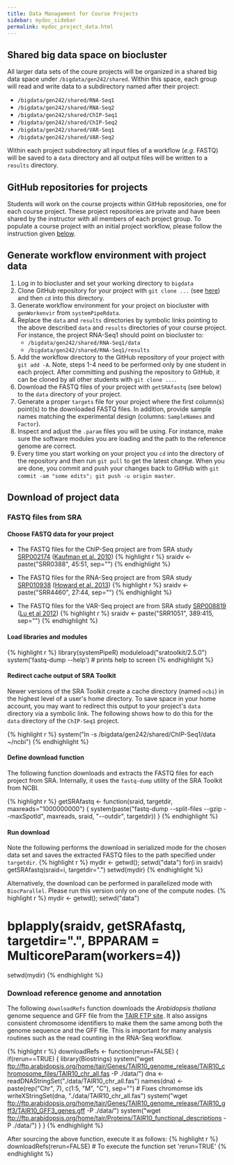 ```yaml
---
title: Data Management for Course Projects
sidebar: mydoc_sidebar
permalink: mydoc_project_data.html 
---
```


## Shared big data space on biocluster

All larger data sets of the coure projects will be organized in a shared big data space under
`/bigdata/gen242/shared`. Within this space, each group will read and write data to a 
subdirectory named after their project:

+ `/bigdata/gen242/shared/RNA-Seq1`
+ `/bigdata/gen242/shared/RNA-Seq2`
+ `/bigdata/gen242/shared/ChIP-Seq1`
+ `/bigdata/gen242/shared/ChIP-Seq2`
+ `/bigdata/gen242/shared/VAR-Seq1`
+ `/bigdata/gen242/shared/VAR-Seq2`

Within each project subdirectory all input files of a workflow (_e.g._ FASTQ) will be saved to 
a `data` directory and all output files will be written to a `results` directory. 

## GitHub repositories for projects

Students will work on the course projects within GitHub repositories, one for each course project.
These project repositories are private and have been shared by the instructor with all members of each project group.
To populate a course project with an initial project workflow, please follow the instruction
given [below](http://girke.bioinformatics.ucr.edu/GEN242/mydoc_project_data.html#generate-workflow-environment-with-project-data). 

## Generate workflow environment with project data

1. Log in to biocluster and set your working directory to `bigdata`
2. Clone GitHub repository for your project with `git clone ...` (see [here](https://docs.google.com/spreadsheets/d/1GcIfrs4FplRIKSciwPi8q6LWikU4Bnl3XHjcjPnUFHg/edit#gid=1818533395)) and then `cd` into this directory.
2. Generate workflow environment for your project on biocluster with `genWorkenvir` from `systemPipeRdata`. 
3. Replace the `data` and `results` directories by symbolic links pointing to the above described `data` and `results` directories of your course project. For instance, the project RNA-Seq1 should point on biocluster to:
    + `/bigdata/gen242/shared/RNA-Seq1/data` 
    + `/bigdata/gen242/shared/RNA-Seq1/results`
4. Add the workflow directory to the GitHub repository of your project with `git add -A`. Note, steps 1-4 need to be performed only by one student in each project. After committing and pushing the repository to GitHub, it can be cloned by all other students with `git clone ...`.
5. Download the FASTQ files of your project with `getSRAfastq` (see below) to the `data` directory of your project. 
6. Generate a proper `targets` file for your project where the first column(s) point(s) to the downloaded FASTQ files. In addition, provide sample names matching the experimental design (columns: `SampleNames` and `Factor`).
7. Inspect and adjust the `.param` files you will be using. For instance, make sure the software modules you are loading and the path to the reference genome are correct. 
8. Every time you start working on your project you `cd` into the directory of the repository and then run `git pull` to get the latest change. When you are done, you commit and push your changes back to GitHub with `git commit -am "some edits"; git push -u origin master`.

## Download of project data

### FASTQ files from SRA

#### Choose FASTQ data for your project

+ The FASTQ files for the ChIP-Seq project are from SRA study [SRP002174](http://www.ncbi.nlm.nih.gov/sra?term=SRP002174) ([Kaufman et al. 2010](http://www.ncbi.nlm.nih.gov/pubmed/20360106))
{% highlight r %}
sraidv <- paste("SRR0388", 45:51, sep="") 
{% endhighlight %}

+ The FASTQ files for the RNA-Seq project are from SRA study [SRP010938](http://www.ncbi.nlm.nih.gov/sra?term=SRP010938) ([Howard et al. 2013](http://www.ncbi.nlm.nih.gov/pubmed/24098335))
{% highlight r %}
sraidv <- paste("SRR4460", 27:44, sep="")
{% endhighlight %}

+ The FASTQ files for the VAR-Seq project are from SRA study [SRP008819](http://www.ncbi.nlm.nih.gov/sra?term=SRP008819) ([Lu et al 2012](http://www.ncbi.nlm.nih.gov/pubmed/22106370))
{% highlight r %}
sraidv <- paste("SRR1051", 389:415, sep="")
{% endhighlight %}

#### Load libraries and modules

{% highlight r %}
library(systemPipeR)
moduleload("sratoolkit/2.5.0")
system('fastq-dump --help') # prints help to screen
{% endhighlight %}

#### Redirect cache output of SRA Toolkit 

Newer versions of the SRA Toolkit create a cache directory (named `ncbi`) in the highest level of a user's home directory. 
To save space in your home account, you may want to redirect this output to your project's
`data` directory via a symbolic link. The following shows how to do this for the `data` directory
of the `ChIP-Seq1` project.

{% highlight r %}
system("ln -s /bigdata/gen242/shared/ChIP-Seq1/data ~/ncbi")
{% endhighlight %}

#### Define download function
The following function downloads and extracts the FASTQ files for each project from SRA.
Internally, it uses the `fastq-dump` utility of the SRA Toolkit from NCBI.

{% highlight r %}
getSRAfastq <- function(sraid, targetdir, maxreads="1000000000") {
    system(paste("fastq-dump --split-files --gzip --maxSpotId", maxreads, sraid, "--outdir", targetdir))
}
{% endhighlight %}

#### Run download

Note the following performs the download in serialized mode for the chosen data set and saves the extracted FASTQ files to 
the path specified under `targetdir`.
{% highlight r %}
mydir <- getwd(); setwd("data")
for(i in sraidv) getSRAfastq(sraid=i, targetdir=".")
setwd(mydir)
{% endhighlight %}

Alternatively, the download can be performed in parallelized mode with `BiocParallel`. Please run this version only on one of the compute nodes.
{% highlight r %}
mydir <- getwd(); setwd("data")
# bplapply(sraidv, getSRAfastq, targetdir=".", BPPARAM = MulticoreParam(workers=4))
setwd(mydir)
{% endhighlight %}

### Download reference genome and annotation

The following `downloadRefs` function downloads the _Arabidopsis thaliana_ genome sequence and GFF file from the [TAIR FTP site](ftp://ftp.arabidopsis.org/home/tair/Genes/TAIR10_genome_release/). 
It also assigns consistent chromosome identifiers to make them the same among both the genome sequence and the GFF file. This is
important for many analysis routines such as the read counting in the RNA-Seq workflow.  

{% highlight r %}
downloadRefs <- function(rerun=FALSE) {
    if(rerun==TRUE) {
        library(Biostrings)
        system("wget ftp://ftp.arabidopsis.org/home/tair/Genes/TAIR10_genome_release/TAIR10_chromosome_files/TAIR10_chr_all.fas -P ./data/")
        dna <- readDNAStringSet("./data/TAIR10_chr_all.fas")
        names(dna) <- paste(rep("Chr", 7), c(1:5, "M", "C"), sep="") # Fixes chromomse ids
        writeXStringSet(dna, "./data/TAIR10_chr_all.fas")
        system("wget ftp://ftp.arabidopsis.org/home/tair/Genes/TAIR10_genome_release/TAIR10_gff3/TAIR10_GFF3_genes.gff -P ./data/")
        system("wget ftp://ftp.arabidopsis.org/home/tair/Proteins/TAIR10_functional_descriptions -P ./data/")
    }
}
{% endhighlight %}

After sourcing the above function, execute it as follows:
{% highlight r %}
downloadRefs(rerun=FALSE) # To execute the function set 'rerun=TRUE'
{% endhighlight %}


